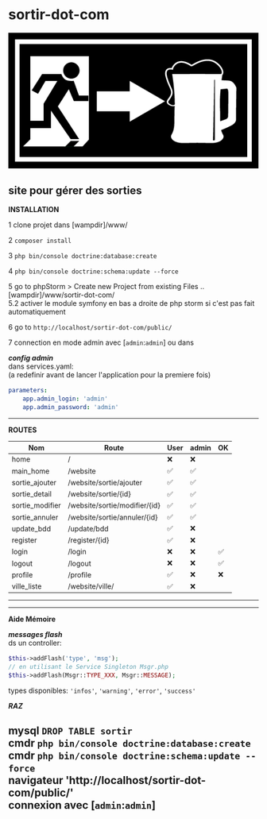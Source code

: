 # sortir-dot-com
![Sortir.com](src_assets/exports/logo_574x297.png?raw=true "Sortir")  
## site pour gérer des sorties

**INSTALLATION**  

1 clone projet dans [wampdir]/www/
  
2 ``composer install``  

3 ``php bin/console doctrine:database:create``   

4 ``php bin/console doctrine:schema:update --force``    

5 go to phpStorm > Create new Project from existing Files ..[wampdir]/www/sortir-dot-com/    
5.2 activer le module symfony en bas a droite de php storm si c'est pas fait automatiquement    

6 go to ``http://localhost/sortir-dot-com/public/``

7 connection en mode admin avec [``admin``:``admin``]
ou dans  


***config admin***  
  dans services.yaml:  
  (a redefinir avant de lancer l'application pour la premiere fois)
  ```yaml
  parameters:
      app.admin_login: 'admin'
      app.admin_password: 'admin'
  ````
-------------------------------


**ROUTES** 
 
  | Nom | Route | User | admin  | OK |
  | ---- | ---- | ---- | ---- | ---- |   
  | home                 |      /                             |❌ | ❌|    |     
  | main_home            |      /website                      |✅ | ✅|    |       
  | sortie_ajouter       |      /website/sortie/ajouter       |✅ | ✅|    |         
  | sortie_detail        |      /website/sortie/{id}          |✅ | ✅|    |        
  | sortie_modifier      |      /website/sortie/modifier/{id} |✅ | ✅|    |      
  | sortie_annuler       |      /website/sortie/annuler/{id}  |✅ | ✅|    |        
  | update_bdd           |      /update/bdd                   |✅ | ❌|    |   
  | register             |      /register/{id}                |✅ | ❌|    |  
  | login                |      /login                        | ❌ | ❌| ✅ |
  | logout               |      /logout                       | ❌ | ❌| ✅ |      
  | profile              |      /profile                      | ✅ | ❌| ❌ |      
  | ville_liste          |      /website/ville/               |✅ | ❌|    |        
-------------------------------



-------------------------------  
**Aide Mémoire**  

***messages flash***  
ds un controller:
```php
$this->addFlash('type', 'msg');
// en utilisant le Service Singleton Msgr.php
$this->addFlash(Msgr::TYPE_XXX, Msgr::MESSAGE);
````
types disponibles: `'infos'`, `'warning'`, `'error'`, `'success'`  

***RAZ*** 

mysql  `DROP TABLE sortir`  
cmdr   `php bin/console doctrine:database:create`  
cmdr   `php bin/console doctrine:schema:update --force`  
navigateur 'http://localhost/sortir-dot-com/public/'  
connexion avec [``admin``:``admin``]   
-------------------------------  

